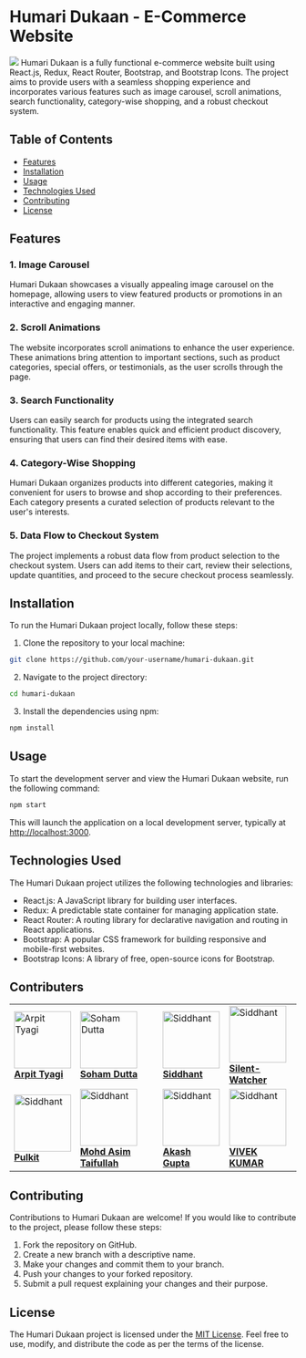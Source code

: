 # Humari Dukaan - E-Commerce Website

![](demo.gif)
Humari Dukaan is a fully functional e-commerce website built using React.js, Redux, React Router, Bootstrap, and Bootstrap Icons. The project aims to provide users with a seamless shopping experience and incorporates various features such as image carousel, scroll animations, search functionality, category-wise shopping, and a robust checkout system.

## Table of Contents

- [Features](#features)
- [Installation](#installation)
- [Usage](#usage)
- [Technologies Used](#technologies-used)
- [Contributing](#contributing)
- [License](#license)

## Features

### 1. Image Carousel

Humari Dukaan showcases a visually appealing image carousel on the homepage, allowing users to view featured products or promotions in an interactive and engaging manner.

### 2. Scroll Animations

The website incorporates scroll animations to enhance the user experience. These animations bring attention to important sections, such as product categories, special offers, or testimonials, as the user scrolls through the page.

### 3. Search Functionality

Users can easily search for products using the integrated search functionality. This feature enables quick and efficient product discovery, ensuring that users can find their desired items with ease.

### 4. Category-Wise Shopping

Humari Dukaan organizes products into different categories, making it convenient for users to browse and shop according to their preferences. Each category presents a curated selection of products relevant to the user's interests.

### 5. Data Flow to Checkout System

The project implements a robust data flow from product selection to the checkout system. Users can add items to their cart, review their selections, update quantities, and proceed to the secure checkout process seamlessly.

## Installation

To run the Humari Dukaan project locally, follow these steps:

1. Clone the repository to your local machine:

```bash
git clone https://github.com/your-username/humari-dukaan.git
```

2. Navigate to the project directory:

```bash
cd humari-dukaan
```

3. Install the dependencies using npm:

```bash
npm install
```

## Usage

To start the development server and view the Humari Dukaan website, run the following command:

```bash
npm start
```

This will launch the application on a local development server, typically at [http://localhost:3000](http://localhost:3000).

## Technologies Used

The Humari Dukaan project utilizes the following technologies and libraries:

- React.js: A JavaScript library for building user interfaces.
- Redux: A predictable state container for managing application state.
- React Router: A routing library for declarative navigation and routing in React applications.
- Bootstrap: A popular CSS framework for building responsive and mobile-first websites.
- Bootstrap Icons: A library of free, open-source icons for Bootstrap.

## Contributers

<table>
<tr>
    <td>
        <a href="https://github.com/arpittyagirocks">
            <img src="https://avatars.githubusercontent.com/u/94587985?v=4" width="100px" alt="Arpit Tyagi"/>
                <br />
            <b>Arpit Tyagi</b>
        </a>
    </td>
    <td>
        <a href="https://github.com/shm-dsgn">
            <img src="https://avatars.githubusercontent.com/u/77527904?v=4" width="100px" alt="Soham Dutta"/>
                <br />
            <b>Soham Dutta</b>
        </a>
    </td>
    <td>
        <a href="https://github.com/sid12701">
            <img src="https://avatars.githubusercontent.com/u/78287897?v=4" width="100px" alt="Siddhant"/>
                <br />
            <b>Siddhant</b>
        </a>
    </td>
    <td>
        <a href="https://github.com/Silent-Watcher">
            <img src="https://avatars.githubusercontent.com/u/91375198?v=4" width="100px" alt="Siddhant"/>
                <br />
            <b>Silent-Watcher</b>
        </a>
    </td>
    </tr>
    <tr>
    <td>
        <a href="https://github.com/Pulkitxm">
            <img src="https://avatars.githubusercontent.com/u/65671483?v=4" width="100px" alt="Siddhant"/>
                <br />
            <b>Pulkit</b>
        </a>
    </td>
     <td>
        <a href="https://github.com/aasimtaif">
            <img src="https://avatars.githubusercontent.com/u/83891519?v=4" width="100px" alt="Siddhant"/>
                <br />
            <b>Mohd Asim Taifullah</b>
        </a>
    </td>
     <td>
        <a href="https://github.com/Silent-Watcher">
            <img src="https://avatars.githubusercontent.com/u/115504480?v=4" width="100px" alt="Siddhant"/>
                <br />
            <b>Akash Gupta</b>
        </a>
    </td>
     <td>
        <a href="https://github.com/Silent-Watcher">
            <img src="https://avatars.githubusercontent.com/u/114601400?v=4" width="100px" alt="Siddhant"/>
                <br />
            <b>VIVEK KUMAR</b>
        </a>
    </td>
    </tr>

</table>



## Contributing

Contributions to Humari Dukaan are welcome! If you would like to contribute to the project, please follow these steps:

1. Fork the repository on GitHub.
2. Create a new branch with a descriptive name.
3. Make your changes and commit them to your branch.
4. Push your changes to your forked repository.
5. Submit a pull request explaining your changes and their purpose.

## License

The Humari Dukaan project is licensed under the [MIT License](LICENSE). Feel free to use, modify, and distribute the code as per the terms of the license.
